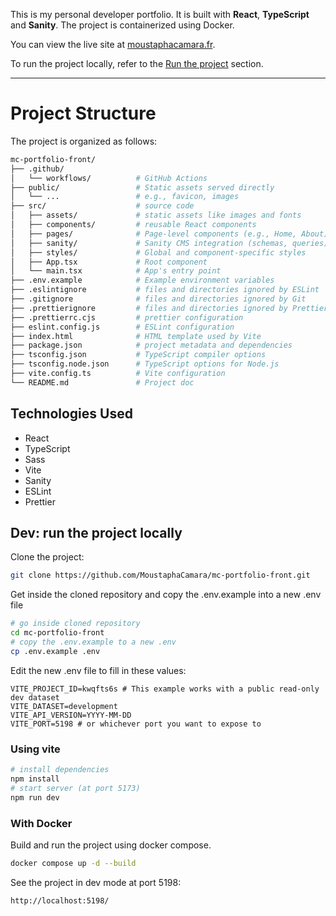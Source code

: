 This is my personal developer portfolio.
It is built with **React**, **TypeScript** and **Sanity**. The project is containerized using Docker.

You can view the live site at [moustaphacamara.fr](https://moustaphacamara.fr).

To run the project locally, refer to the [Run the project](#run-the-project) section.

---

# Project Structure

The project is organized as follows:

```graphql
mc-portfolio-front/
├── .github/
│   └── workflows/          # GitHub Actions
├── public/                 # Static assets served directly
│   └── ...                 # e.g., favicon, images
├── src/                    # source code
│   ├── assets/             # static assets like images and fonts
│   ├── components/         # reusable React components
│   ├── pages/              # Page-level components (e.g., Home, About)
│   ├── sanity/             # Sanity CMS integration (schemas, queries)
│   ├── styles/             # Global and component-specific styles
│   ├── App.tsx             # Root component
│   └── main.tsx            # App's entry point
├── .env.example            # Example environment variables
├── .eslintignore           # files and directories ignored by ESLint
├── .gitignore              # files and directories ignored by Git
├── .prettierignore         # files and directories ignored by Prettier
├── .prettierrc.cjs         # prettier configuration
├── eslint.config.js        # ESLint configuration
├── index.html              # HTML template used by Vite
├── package.json            # project metadata and dependencies
├── tsconfig.json           # TypeScript compiler options
├── tsconfig.node.json      # TypeScript options for Node.js
├── vite.config.ts          # Vite configuration
└── README.md               # Project doc
```

## Technologies Used

- React
- TypeScript
- Sass
- Vite
- Sanity
- ESLint
- Prettier

## Dev: run the project locally

Clone the project:

```bash
git clone https://github.com/MoustaphaCamara/mc-portfolio-front.git
```

Get inside the cloned repository and copy the .env.example into a new .env file

```bash
# go inside cloned repository
cd mc-portfolio-front
# copy the .env.example to a new .env
cp .env.example .env
```

Edit the new .env file to fill in these values:

```env
VITE_PROJECT_ID=kwqfts6s # This example works with a public read-only dev dataset
VITE_DATASET=development
VITE_API_VERSION=YYYY-MM-DD
VITE_PORT=5198 # or whichever port you want to expose to
```

### Using vite

```bash
# install dependencies
npm install
# start server (at port 5173)
npm run dev
```

### With Docker

Build and run the project using docker compose.

```bash
docker compose up -d --build
```

See the project in dev mode at port 5198:

`http://localhost:5198/`
